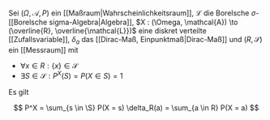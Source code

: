 Sei $(\Omega, \mathcal{A}, P)$ ein [[Maßraum|Wahrscheinlichkeitsraum]], $\mathcal{L}$ die Borelsche $\sigma$-[[Borelsche sigma-Algebra|Algebra]], $X : (\Omega, \mathcal{A}) \to (\overline{R}, \overline{\mathcal{L}})$ eine diskret verteilte [[Zufallsvariable]], $\delta_a$ das [[Dirac-Maß, Einpunktmaß|Dirac-Maß]] und $(R, \mathscr{S})$ ein [[Messraum]] mit
- $\forall x \in R : \{ x \} \in \mathscr{S}$
- $\exists S \in \mathscr{S} : P^X(S) = P(X \in S) = 1$

Es gilt

$$
	P^X = \sum_{s \in \S} P(X = s) \delta_R(a) = \sum_{a \in R} P(X = a)
$$